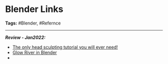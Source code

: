 # Blender Links

**Tags:** #Blender, #Refernce

---

***Review - Jan2022:***
- [The only head sculpting tutorial you will ever need!](https://www.youtube.com/watch?v=3Dw8FwCi5aY)
- [Glow River in Blender](https://www.youtube.com/watch?v=YwDj4bs4bSY&list=WL&index=1)
- []()